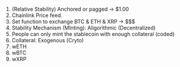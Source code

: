 1. (Relative Stability) Anchored or pagged -> $1.00
 1. Chainlink Price feed.
 2. Set function to exchange BTC & ETH & XRP -> $$$
2. Stability Mechanism (MInting): Aligorithmic (Decentralized)
 1. People can only mint the stablecoin with enough collateral (coded)
3. Collateral: Exogenous (Cryto)
 1. wETH
 2. wBTC
 3. wXRP
